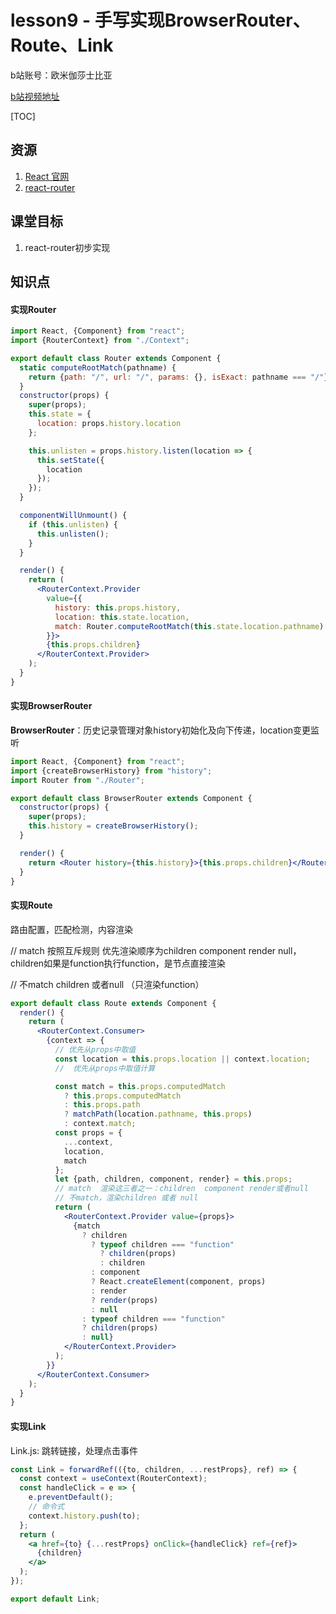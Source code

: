 # lesson9 - 手写实现BrowserRouter、Route、Link

b站账号：欧米伽莎士比亚

[b站视频地址]()

[TOC]

## 资源

1. [React 官网](https://react.docschina.org/)
2. [react-router](http://react-router.docschina.org/)



## 课堂目标

1. react-router初步实现



## 知识点

#### 实现Router 

```jsx
import React, {Component} from "react";
import {RouterContext} from "./Context";

export default class Router extends Component {
  static computeRootMatch(pathname) {
    return {path: "/", url: "/", params: {}, isExact: pathname === "/"};
  }
  constructor(props) {
    super(props);
    this.state = {
      location: props.history.location
    };

    this.unlisten = props.history.listen(location => {
      this.setState({
        location
      });
    });
  }

  componentWillUnmount() {
    if (this.unlisten) {
      this.unlisten();
    }
  }

  render() {
    return (
      <RouterContext.Provider
        value={{
          history: this.props.history,
          location: this.state.location,
          match: Router.computeRootMatch(this.state.location.pathname)
        }}>
        {this.props.children}
      </RouterContext.Provider>
    );
  }
}
```



#### 实现BrowserRouter

**BrowserRouter**：历史记录管理对象history初始化及向下传递，location变更监听

```jsx
import React, {Component} from "react";
import {createBrowserHistory} from "history";
import Router from "./Router";

export default class BrowserRouter extends Component {
  constructor(props) {
    super(props);
    this.history = createBrowserHistory();
  }

  render() {
    return <Router history={this.history}>{this.props.children}</Router>;
  }
}
```



#### 实现Route

路由配置，匹配检测，内容渲染

// match 按照互斥规则 优先渲染顺序为children component render null，children如果是function执行function，是节点直接渲染

// 不match children 或者null （只渲染function）

```jsx
export default class Route extends Component {
  render() {
    return (
      <RouterContext.Consumer>
        {context => {
          // 优先从props中取值
          const location = this.props.location || context.location;
          //  优先从props中取值计算

          const match = this.props.computedMatch
            ? this.props.computedMatch
            : this.props.path
            ? matchPath(location.pathname, this.props)
            : context.match;
          const props = {
            ...context,
            location,
            match
          };
          let {path, children, component, render} = this.props;
          // match  渲染这三者之一：children  component render或者null
          // 不match，渲染children 或者 null
          return (
            <RouterContext.Provider value={props}>
              {match
                ? children
                  ? typeof children === "function"
                    ? children(props)
                    : children
                  : component
                  ? React.createElement(component, props)
                  : render
                  ? render(props)
                  : null
                : typeof children === "function"
                ? children(props)
                : null}
            </RouterContext.Provider>
          );
        }}
      </RouterContext.Consumer>
    );
  }
}
```



#### 实现Link

Link.js: 跳转链接，处理点击事件

```jsx
const Link = forwardRef(({to, children, ...restProps}, ref) => {
  const context = useContext(RouterContext);
  const handleClick = e => {
    e.preventDefault();
    // 命令式
    context.history.push(to);
  };
  return (
    <a href={to} {...restProps} onClick={handleClick} ref={ref}>
      {children}
    </a>
  );
});

export default Link;
```

